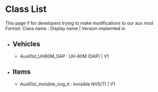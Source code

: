 # Class List

This page if for developers trying to make modifications to our aux mod  
*Format:* Class name : Display name | Version implemted in

+ ## Vehicles

    + Aux61st_UH60M_DAP : UH-60M (DAP) | V1

+ ## Items

    + Aux61st_invisible_nvg_ti : Invisible NVG/TI | V1
